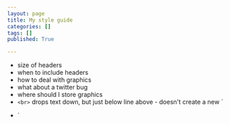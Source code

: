 ```yaml
---
layout: page
title: My style guide
categories: []
tags: []
published: True

---
```


* size of headers
* when to include headers
* how to deal with graphics
* what about a twitter bug
* where should I store graphics
* `<br>` drops text down, but just below line above - doesn't create a new `<p>
* `
